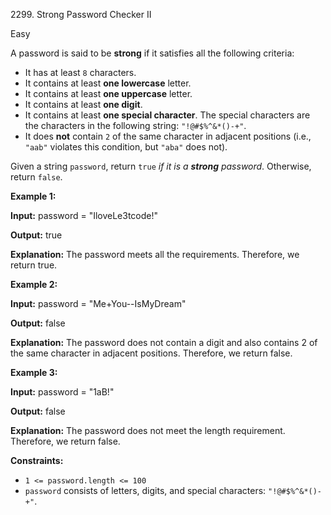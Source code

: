 2299\. Strong Password Checker II

Easy

A password is said to be **strong** if it satisfies all the following criteria:

*   It has at least `8` characters.
*   It contains at least **one lowercase** letter.
*   It contains at least **one uppercase** letter.
*   It contains at least **one digit**.
*   It contains at least **one special character**. The special characters are the characters in the following string: `"!@#$%^&*()-+"`.
*   It does **not** contain `2` of the same character in adjacent positions (i.e., `"aab"` violates this condition, but `"aba"` does not).

Given a string `password`, return `true` _if it is a **strong** password_. Otherwise, return `false`.

**Example 1:**

**Input:** password = "IloveLe3tcode!"

**Output:** true

**Explanation:** The password meets all the requirements. Therefore, we return true. 

**Example 2:**

**Input:** password = "Me+You--IsMyDream"

**Output:** false

**Explanation:** The password does not contain a digit and also contains 2 of the same character in adjacent positions. Therefore, we return false. 

**Example 3:**

**Input:** password = "1aB!"

**Output:** false

**Explanation:** The password does not meet the length requirement. Therefore, we return false.

**Constraints:**

*   `1 <= password.length <= 100`
*   `password` consists of letters, digits, and special characters: `"!@#$%^&*()-+"`.